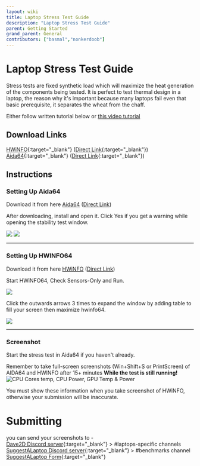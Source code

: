 ```yaml
---
layout: wiki
title: Laptop Stress Test Guide
description: "Laptop Stress Test Guide"
parent: Getting Started
grand_parent: General
contributors: ["basmal","nonkerdoob"]
---
```


# Laptop Stress Test Guide

Stress tests are fixed synthetic load which will maximize the heat generation of the components being tested. It is perfect to test thermal design in a laptop, the reason why it's important because many laptops fail even that basic prerequisite, it separates the wheat from the chaff.

Either follow written tutorial below or [this video tutorial](https://youtu.be/J4s3ghSNj8Q)

## Download Links
[HWiNFO](https://hwinfo.com/){:target="_blank"} ([Direct Link](https://www.fosshub.com/HWiNFO.html?dwl=hwi_716.exe){:target="_blank"})  
[Aida64](https://aida64.com/){:target="_blank"}  ([Direct Link](https://download.aida64.com/aida64extreme660.exe){:target="_blank"})

## Instructions
### Setting Up Aida64

Download it from here [Aida64](https://aida64.com/)  ([Direct Link](https://download.aida64.com/aida64extreme660.exe))

After downloading, install and open it. Click Yes if you get a warning while opening the stability test window.

![](https://cdn.discordapp.com/attachments/852051010506850335/859743498751836180/unknown.png)
![](https://cdn.discordapp.com/attachments/852051010506850335/922548041888722994/unknown.png)

---
### Setting Up HWINFO64

Download it from here [HWiNFO](https://hwinfo.com/) ([Direct Link](https://www.fosshub.com/HWiNFO.html?dwl=hwi_716.exe))

Start HWiNFO64, Check Sensors-Only and Run.  

![](https://cdn.discordapp.com/attachments/852051010506850335/859743951682535434/unknown.png)  

Click the outwards arrows 3 times to expand the window by adding table to fill your screen then maximize hwinfo64. 

![](https://cdn.discordapp.com/attachments/852051010506850335/859744052727250954/unknown.png)  

---

### Screenshot

Start the stress test in Aida64 if you haven't already.

Remember to take full-screen screenshots (Win+Shift+S or PrintScreen) of AIDA64 and HWINFO after 15+ minutes **While the test is still running!**
![CPU Cores temp, CPU Power, GPU Temp & Power](https://cdn.discordapp.com/attachments/852051010506850335/859744151767089172/HWiNFO64_bVVJofs7GP.png)

You must show these information when you take screenshot of HWiNFO, otherwise your submission will be inaccurate.

# Submitting
you can send your screenshots to -  
[Dave2D Discord server](https://discord.com/invite/dave2d){:target="_blank"} > #laptops-specific channels   
[SuggestALaptop Discord server](https://discord.com/invite/q9UwXY6){:target="_blank"}  > #benchmarks channel  
[SuggestALaptop Form](https://docs.google.com/forms/d/e/1FAIpQLSdpFyLCazq49oHV2GcGqqqACVtV4kH5PADvWM3lvQm8S9sDEA/){:target="_blank"}
